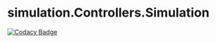 # simulation.Controllers.Simulation
[![Codacy Badge](https://api.codacy.com/project/badge/Grade/34491364bb164d2fb8b39e68decd847b)](https://www.codacy.com/app/binq1000/Simulation?utm_source=github.com&amp;utm_medium=referral&amp;utm_content=S63B/Simulation&amp;utm_campaign=Badge_Grade)
